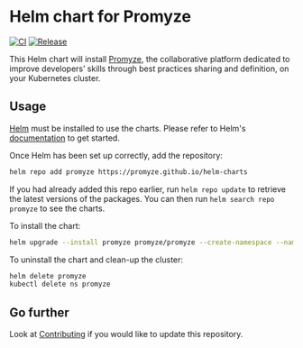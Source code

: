 # Helm chart for Promyze

[![CI](https://github.com/promyze/helm-charts/actions/workflows/ci.yaml/badge.svg?branch=main)](https://github.com/promyze/helm-charts/actions/workflows/ci.yaml)
[![Release](https://github.com/promyze/helm-charts/actions/workflows/release.yaml/badge.svg?branch=main)](https://github.com/promyze/helm-charts/actions/workflows/release.yaml)

This Helm chart will install [Promyze](https://www.promyze.com/), the collaborative platform dedicated to improve developers’ skills through best practices sharing and definition, on your Kubernetes cluster.

## Usage

[Helm](https://helm.sh) must be installed to use the charts. Please refer to Helm's [documentation](https://helm.sh/docs) to get started.

Once Helm has been set up correctly, add the repository:

```bash
helm repo add promyze https://promyze.github.io/helm-charts
```

If you had already added this repo earlier, run `helm repo update` to retrieve the latest versions of the packages. You can then run `helm search repo promyze` to see the charts.

To install the chart:

```bash
helm upgrade --install promyze promyze/promyze --create-namespace --namespace promyze
```

To uninstall the chart and clean-up the cluster:

```bash
helm delete promyze
kubectl delete ns promyze
```

## Go further

Look at [Contributing](docs/CONTRIBUTING.md) if you would like to update this repository.
